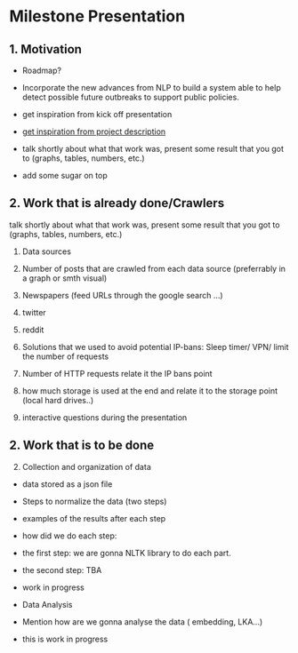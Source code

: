 # Milestone Presentation

## 1. Motivation
- Roadmap?
- Incorporate the new advances from NLP to build a system able to help detect possible future outbreaks to    support public policies.​

- get inspiration from kick off presentation

- [get inspiration from project description](https://isgroup.atlassian.net/wiki/spaces/STUD/pages/2814312718/SSM%2BBendou%2BSaad%2BDahalan%2BSufyan%2BAlmortada%2BMohamad%2B2021-04%2BKCCS%2BJW%2BTR)

- talk shortly about what that work was, present some result that you got to (graphs, tables, numbers, etc.) 
- add some sugar on top


## 2. Work that is already done/Crawlers

talk shortly about what that work was, present some result that you got to (graphs, tables, numbers, etc.)

1. Data sources

2. Number of posts that are crawled from each data source (preferrably in a graph or smth visual)

3. Newspapers (feed URLs through the google search ...)
 
4. twitter

5. reddit 

6. Solutions that we used to avoid potential IP-bans: Sleep timer/ VPN/ limit the number of requests
7. Number of HTTP requests relate it the IP bans point

8. how much storage is used at the end and relate it to the storage point (local hard drives..)

9. interactive questions during the presentation

##  2. Work that is to be done


2. Collection and organization of data

- data stored as a json file

- Steps to normalize the data (two steps)

- examples of the results after each step

- how did we do each step:

- the first step: we are gonna NLTK library to do each part.

- the second step: TBA

- work in progress


- Data Analysis

- Mention how are we gonna analyse the data ( embedding, LKA...)

- this is work in progress
